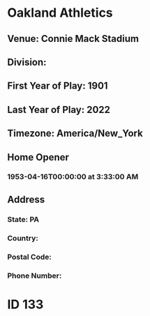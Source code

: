 # Oakland Athletics
## Venue: Connie Mack Stadium
## Division: 
## First Year of Play: 1901
## Last Year of Play: 2022
## Timezone: America/New_York
## Home Opener
### 1953-04-16T00:00:00 at 3:33:00 AM
## Address
### 
### State: PA
### Country: 
### Postal Code: 
### Phone Number: 
# ID 133
